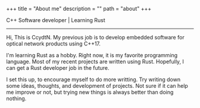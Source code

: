 +++
title = "About me"
description = ""
path = "about"
+++

C++ Software developer | Learning Rust

---

Hi, This is CcydtN. My previous job is to develop embedded software for optical network products using C++17.

I'm learning Rust as a hobby. Right now, it is my favorite programming language. Most of my recent projects are written using Rust. Hopefully, I can get a Rust developer job in the future.

I set this up, to encourage myself to do more writting. Try writing down some ideas, thoughts, and development of projects. Not sure if it can help me improve or not, but trying new things is always better than doing nothing.